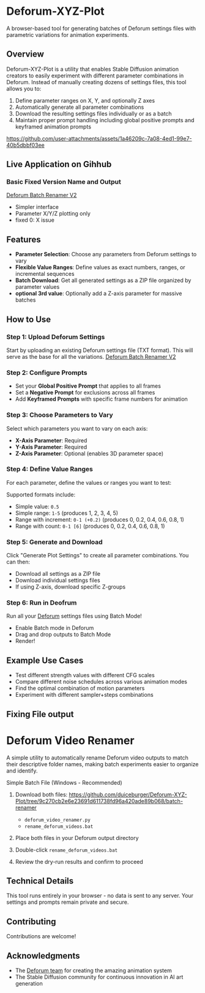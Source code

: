 # Deforum-XYZ-Plot

A browser-based tool for generating batches of Deforum settings files with parametric variations for animation experiments.

## Overview

Deforum-XYZ-Plot is a utility that enables Stable Diffusion animation creators to easily experiment with different parameter combinations in Deforum. Instead of manually creating dozens of settings files, this tool allows you to:

1. Define parameter ranges on X, Y, and optionally Z axes
2. Automatically generate all parameter combinations
3. Download the resulting settings files individually or as a batch
4. Maintain proper prompt handling including global positive prompts and keyframed animation prompts

https://github.com/user-attachments/assets/1a46209c-7a08-4ed1-99e7-40b5dbbf03ee

## Live Application on Gihhub

### **Basic Fixed Version Name and Output**
[Deforum Batch Renamer V2](https://duiceburger.github.io/Deforum-XYZ-Plot/deforum_xyz_enhanced-batchname.html)
- Simpler interface
- Parameter X/Y/Z plotting only
- fixed 0: X issue

## Features

- **Parameter Selection**: Choose any parameters from Deforum settings to vary
- **Flexible Value Ranges**: Define values as exact numbers, ranges, or incremental sequences
- **Batch Download**: Get all generated settings as a ZIP file organized by parameter values
- **optional 3rd value**: Optionally add a Z-axis parameter for massive batches

## How to Use

### Step 1: Upload Deforum Settings

Start by uploading an existing Deforum settings file (TXT format). This will serve as the base for all the variations.
[Deforum Batch Renamer V2](https://duiceburger.github.io/Deforum-XYZ-Plot/deforum_xyz_enhanced-batchname.html)

### Step 2: Configure Prompts

- Set your **Global Positive Prompt** that applies to all frames
- Set a **Negative Prompt** for exclusions across all frames
- Add **Keyframed Prompts** with specific frame numbers for animation

### Step 3: Choose Parameters to Vary

Select which parameters you want to vary on each axis:
- **X-Axis Parameter**: Required
- **Y-Axis Parameter**: Required
- **Z-Axis Parameter**: Optional (enables 3D parameter space)

### Step 4: Define Value Ranges

For each parameter, define the values or ranges you want to test:

Supported formats include:
- Simple value: `0.5`
- Simple range: `1-5` (produces 1, 2, 3, 4, 5)
- Range with increment: `0-1 (+0.2)` (produces 0, 0.2, 0.4, 0.6, 0.8, 1)
- Range with count: `0-1 [6]` (produces 0, 0.2, 0.4, 0.6, 0.8, 1)

### Step 5: Generate and Download

Click "Generate Plot Settings" to create all parameter combinations. You can then:
- Download all settings as a ZIP file
- Download individual settings files
- If using Z-axis, download specific Z-groups


### Step 6: Run in Deofrum

Run all your [Deforum](https://github.com/deforum-art/deforum-stable-diffusion) settings files using Batch Mode!
- Enable Batch mode in Deforum
- Drag and drop outputs to Batch Mode
- Render!

## Example Use Cases

- Test different strength values with different CFG scales
- Compare different noise schedules across various animation modes
- Find the optimal combination of motion parameters
- Experiment with different sampler+steps combinations

## Fixing File output
# Deforum Video Renamer

A simple utility to automatically rename Deforum video outputs to match their descriptive folder names, making batch experiments easier to organize and identify.

 Simple Batch File (Windows - Recommended)

1. Download both files:  https://github.com/duiceburger/Deforum-XYZ-Plot/tree/9c270cb2e6e23691d611738fd96a420ade89b068/batch-renamer
   - `deforum_video_renamer.py`
   - `rename_deforum_videos.bat`

2. Place both files in your Deforum output directory

3. Double-click `rename_deforum_videos.bat`

4. Review the dry-run results and confirm to proceed

## Technical Details

This tool runs entirely in your browser - no data is sent to any server. Your settings and prompts remain private and secure.

## Contributing

Contributions are welcome!

## Acknowledgments

- The [Deforum team](https://github.com/deforum-art/deforum-stable-diffusion) for creating the amazing animation system
- The Stable Diffusion community for continuous innovation in AI art generation
